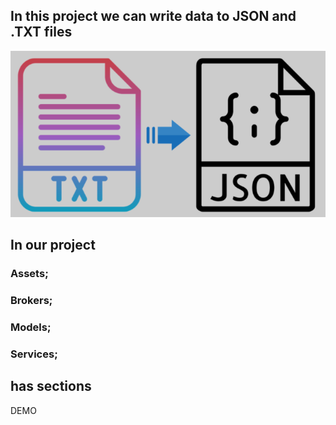 ## In this project we can write data to JSON and .TXT files
![](Screenshot_2.png)

## In our project
### Assets;
### Brokers;
### Models;
### Services;
## has sections
DEMO

